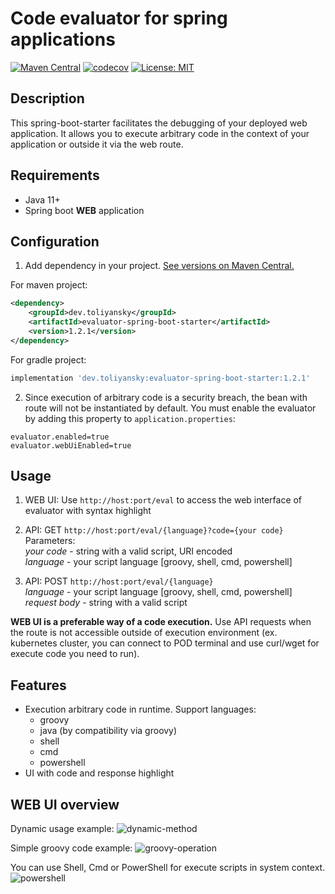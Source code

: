 # Code evaluator for spring applications

[![Maven Central](https://img.shields.io/maven-central/v/dev.toliyansky/evaluator-spring-boot-starter.svg?label=Maven%20Central)](https://search.maven.org/search?q=g:%22dev.toliyansky%22%20AND%20a:%22evaluator-spring-boot-starter%22)
[![codecov](https://codecov.io/gl/toliyansky/evaluator-spring-boot-starter/branch/master/graph/badge.svg?token=WP7GAC0AAQ)](https://codecov.io/gl/toliyansky/evaluator-spring-boot-starter)
[![License: MIT](https://img.shields.io/badge/License-MIT-yellow.svg)](https://opensource.org/licenses/MIT)

## Description

This spring-boot-starter facilitates the debugging of your deployed web application. It allows you to execute arbitrary code in the context of your application or outside it via the web route.

## Requirements

- Java 11+
- Spring boot __WEB__ application

## Configuration

1) Add dependency in your project. [See versions on Maven Central.](https://search.maven.org/artifact/dev.toliyansky/evaluator-spring-boot-starter)

For maven project: 
```xml
<dependency>
    <groupId>dev.toliyansky</groupId>
    <artifactId>evaluator-spring-boot-starter</artifactId>
    <version>1.2.1</version>
</dependency>
```

For gradle project:
```groovy
implementation 'dev.toliyansky:evaluator-spring-boot-starter:1.2.1'
```

2) Since execution of arbitrary code is a security breach, the bean with route will not be instantiated by default. 
   You must enable the evaluator by adding this property to ```application.properties```:

```properties
evaluator.enabled=true
evaluator.webUiEnabled=true
```

## Usage

1) WEB UI: Use ```http://host:port/eval``` to access the web interface of evaluator with syntax highlight

2) API: GET ```http://host:port/eval/{language}?code={your code}```<br>
Parameters:<br>
_your code_ - string with a valid script, URI encoded<br>
_language_ - your script language [groovy, shell, cmd, powershell] 

3) API: POST ```http://host:port/eval/{language}```<br>
_language_ - your script language [groovy, shell, cmd, powershell]<br>
_request body_ - string with a valid script

**WEB UI is a preferable way of a code execution.** Use API requests when the route is not accessible outside of execution environment (ex. kubernetes cluster, you can connect to POD terminal and use curl/wget for execute code you need to run).  

## Features

- Execution arbitrary code in runtime. Support languages:
    - groovy
    - java (by compatibility via groovy)
    - shell
    - cmd
    - powershell
- UI with code and response highlight

## WEB UI overview
Dynamic usage example:
![dynamic-method](https://i.ibb.co/5h2DX56/dinamic-method.png)

Simple groovy code example:
![groovy-operation](https://i.ibb.co/nBF5gR3/groovy-operation.png)

You can use Shell, Cmd or PowerShell for execute scripts in system context.
![powershell](https://i.ibb.co/Wx0Psg4/powershell.png)
